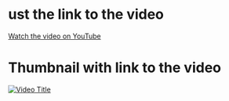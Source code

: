 
# ust the link to the video
[Watch the video on YouTube](https://www.youtube.com/watch?v=xcJtL7QggTI)

# Thumbnail with link to the video
[![Video Title](path/to/thumbnail.png)](https://www.youtube.com/watch?v=xcJtL7QggTI)

